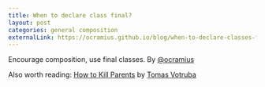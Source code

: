 ```yaml
---
title: When to declare class final?
layout: post
categories: general composition
externalLink: https://ocramius.github.io/blog/when-to-declare-classes-final/
---
```


Encourage composition, use final classes. By [@ocramius](http://twitter.com/ocramius)

Also worth reading: [How to Kill Parents](https://www.tomasvotruba.cz/blog/2019/01/24/how-to-kill-parents/) by [Tomas Votruba](https://twitter.com/VotrubaT)
